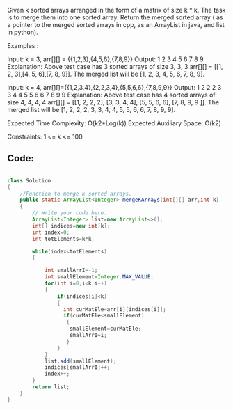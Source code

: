 Given k sorted arrays arranged in the form of a matrix of size k * k. The task is to merge them into one sorted array. Return the merged sorted array ( as a pointer to the merged sorted arrays in cpp, as an ArrayList in java, and list in python).


Examples :

Input: k = 3, arr[][] = {{1,2,3},{4,5,6},{7,8,9}}
Output: 1 2 3 4 5 6 7 8 9
Explanation: Above test case has 3 sorted arrays of size 3, 3, 3 arr[][] = [[1, 2, 3],[4, 5, 6],[7, 8, 9]]. The merged list will be [1, 2, 3, 4, 5, 6, 7, 8, 9].

Input: k = 4, arr[][]={{1,2,3,4},{2,2,3,4},{5,5,6,6},{7,8,9,9}}
Output: 1 2 2 2 3 3 4 4 5 5 6 6 7 8 9 9 
Explanation: Above test case has 4 sorted arrays of size 4, 4, 4, 4 arr[][] = [[1, 2, 2, 2], [3, 3, 4, 4], [5, 5, 6, 6], [7, 8, 9, 9 ]]. The merged list will be [1, 2, 2, 2, 3, 3, 4, 4, 5, 5, 6, 6, 7, 8, 9, 9].

Expected Time Complexity: O(k2*Log(k))
Expected Auxiliary Space: O(k2)

Constraints:
1 <= k <= 100

## Code:
``` java

class Solution
{
    //Function to merge k sorted arrays.
    public static ArrayList<Integer> mergeKArrays(int[][] arr,int k) 
    {
        // Write your code here.
        ArrayList<Integer> list=new ArrayList<>();
        int[] indices=new int[k];
        int index=0;
        int totElements=k*k;

        while(index<totElements)
        {

            int smallArrI=-1;
            int smallElement=Integer.MAX_VALUE;
            for(int i=0;i<k;i++)
            {
                if(indices[i]<k)
                {
                  int curMatEle=arr[i][indices[i]];
                  if(curMatEle<smallElement)
                   {
                    smallElement=curMatEle;
                    smallArrI=i;
                   }
                } 
            }
            list.add(smallElement);
            indices[smallArrI]++;
            index++;
        }
        return list;
    }
}

```
